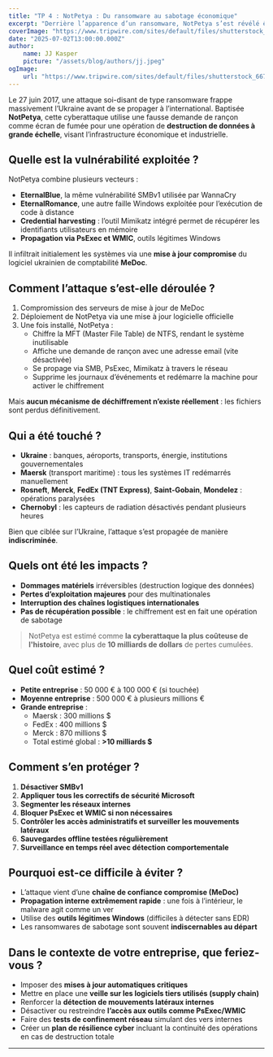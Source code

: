 ```yaml
---
title: "TP 4 : NotPetya : Du ransomware au sabotage économique"
excerpt: "Derrière l’apparence d’un ransomware, NotPetya s’est révélé être une opération de sabotage à grande échelle. Retour sur cette attaque dévastatrice, son mode opératoire, ses conséquences, et les leçons à en tirer pour se protéger à l’avenir."
coverImage: "https://www.tripwire.com/sites/default/files/shutterstock_667869304.jpg"
date: "2025-07-02T13:00:00.000Z"
author:
    name: JJ Kasper
    picture: "/assets/blog/authors/jj.jpeg"
ogImage:
    url: "https://www.tripwire.com/sites/default/files/shutterstock_667869304.jpg"
---
```


Le 27 juin 2017, une attaque soi-disant de type ransomware frappe massivement l’Ukraine avant de se propager à l’international. Baptisée **NotPetya**, cette cyberattaque utilise une fausse demande de rançon comme écran de fumée pour une opération de **destruction de données à grande échelle**, visant l’infrastructure économique et industrielle.

## Quelle est la vulnérabilité exploitée ?

NotPetya combine plusieurs vecteurs :

-   **EternalBlue**, la même vulnérabilité SMBv1 utilisée par WannaCry
-   **EternalRomance**, une autre faille Windows exploitée pour l’exécution de code à distance
-   **Credential harvesting** : l’outil Mimikatz intégré permet de récupérer les identifiants utilisateurs en mémoire
-   **Propagation via PsExec et WMIC**, outils légitimes Windows

Il infiltrait initialement les systèmes via une **mise à jour compromise** du logiciel ukrainien de comptabilité **MeDoc**.

## Comment l’attaque s’est-elle déroulée ?

1. Compromission des serveurs de mise à jour de MeDoc
2. Déploiement de NotPetya via une mise à jour logicielle officielle
3. Une fois installé, NotPetya :
    - Chiffre la MFT (Master File Table) de NTFS, rendant le système inutilisable
    - Affiche une demande de rançon avec une adresse email (vite désactivée)
    - Se propage via SMB, PsExec, Mimikatz à travers le réseau
    - Supprime les journaux d’événements et redémarre la machine pour activer le chiffrement

Mais **aucun mécanisme de déchiffrement n’existe réellement** : les fichiers sont perdus définitivement.

## Qui a été touché ?

-   **Ukraine** : banques, aéroports, transports, énergie, institutions gouvernementales
-   **Maersk** (transport maritime) : tous les systèmes IT redémarrés manuellement
-   **Rosneft**, **Merck**, **FedEx (TNT Express)**, **Saint-Gobain**, **Mondelez** : opérations paralysées
-   **Chernobyl** : les capteurs de radiation désactivés pendant plusieurs heures

Bien que ciblée sur l’Ukraine, l’attaque s’est propagée de manière **indiscriminée**.

## Quels ont été les impacts ?

-   **Dommages matériels** irréversibles (destruction logique des données)
-   **Pertes d’exploitation majeures** pour des multinationales
-   **Interruption des chaînes logistiques internationales**
-   **Pas de récupération possible** : le chiffrement est en fait une opération de sabotage

> NotPetya est estimé comme **la cyberattaque la plus coûteuse de l'histoire**, avec plus de **10 milliards de dollars** de pertes cumulées.

## Quel coût estimé ?

-   **Petite entreprise** : 50 000 € à 100 000 € (si touchée)
-   **Moyenne entreprise** : 500 000 € à plusieurs millions €
-   **Grande entreprise** :
    -   Maersk : 300 millions $
    -   FedEx : 400 millions $
    -   Merck : 870 millions $
    -   Total estimé global : **>10 milliards $**

## Comment s’en protéger ?

1. **Désactiver SMBv1**
2. **Appliquer tous les correctifs de sécurité Microsoft**
3. **Segmenter les réseaux internes**
4. **Bloquer PsExec et WMIC si non nécessaires**
5. **Contrôler les accès administratifs et surveiller les mouvements latéraux**
6. **Sauvegardes offline testées régulièrement**
7. **Surveillance en temps réel avec détection comportementale**

## Pourquoi est-ce difficile à éviter ?

-   L’attaque vient d’une **chaîne de confiance compromise (MeDoc)**
-   **Propagation interne extrêmement rapide** : une fois à l’intérieur, le malware agit comme un ver
-   Utilise des **outils légitimes Windows** (difficiles à détecter sans EDR)
-   Les ransomwares de sabotage sont souvent **indiscernables au départ**

## Dans le contexte de votre entreprise, que feriez-vous ?

-   Imposer des **mises à jour automatiques critiques**
-   Mettre en place une **veille sur les logiciels tiers utilisés (supply chain)**
-   Renforcer la **détection de mouvements latéraux internes**
-   Désactiver ou restreindre **l’accès aux outils comme PsExec/WMIC**
-   Faire des **tests de confinement réseau** simulant des vers internes
-   Créer un **plan de résilience cyber** incluant la continuité des opérations en cas de destruction totale

---
